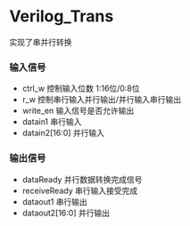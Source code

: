 # Verilog_Trans
实现了串并行转换
### 输入信号
* ctrl_w              控制输入位数 1:16位/0:8位
* r_w                 控制串行输入并行输出/并行输入串行输出
* write_en            输入信号是否允许输出
* datain1             串行输入
* datain2[16:0]       并行输入
### 输出信号
* dataReady           并行数据转换完成信号
* receiveReady        串行输入接受完成
* dataout1            串行输出
* dataout2[16:0]      并行输出
